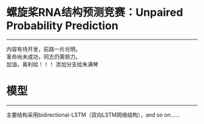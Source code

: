 # 螺旋桨RNA结构预测竞赛：Unpaired Probability Prediction  
***
内容有待开发，前路一片光明。  
革命尚未成功，同志仍需努力。  
加油，奥利给！！！
添加分支给朱满琴

# 模型
***
主要结构采用bidirectional-LSTM（双向LSTM网络结构），and so on......  